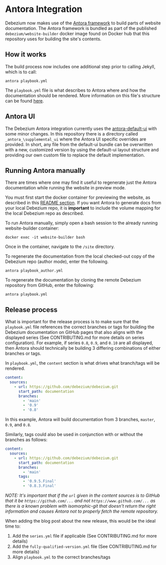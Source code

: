 # Antora Integration

Debezium now makes use of the [Antora framework](http://www.antora.org) to build parts of website documentation.  The Antora framework is bundled as part of the published `debezium/website-builder` docker image found on Docker hub that this repository uses for building the site's contents.

## How it works

The build process now includes one additional step prior to calling Jekyll, which is to call:

```
antora playbook.yml
```

The `playbook.yml` file is what describes to Antora where and how the documentation should be rendered.  More information on this file's structure can be found [here](https://docs.antora.org/antora/2.1/playbook/).

## Antora UI 

The Debezium Antora integration currently uses the [antora-default-ui](https://gitlab.com/antora/antora-ui-default) with some minor changes.  In this repository there is a directory called `_antora_\supplemental_ui` where the Antora UI specific overrides are provided.  In short, any file from the default-ui bundle can be overwritten with a new, customized version by using the default-ui layout structure and providing our own custom file to replace the default implementation.

## Running Antora manually

There are times where one may find it useful to regenerate just the Antora documentation while running the website in preview mode.

You must first start the docker container for previewing the website, as described in this [README section](./README.md#22-using-the-container-image---generate-debezium-docs-from-local-repo).  If you want Antora to generate docs from your local Debezium repo, it is **important** to include the volume mapping for the local Debezium repo as described.

To run Antora manually, simply open a bash session to the already running website-builder container:

```
docker exec -it website-builder bash
```

Once in the container, navigate to the `/site` directory.

To regenerate the documentation from the local checked-out copy of the Debezium repo (author mode), enter the following.


```
antora playbook_author.yml
```

To regenerate the documentation by cloning the remote Debezium repository from GitHub, enter the following:


```
antora playbook.yml
```

## Release process

What is important for the release process is to make sure that the `playbook.yml` file references the correct branches or tags for building the Debezium documentation on GitHub pages that also aligns with the displayed series (See CONTRIBUTING.md for more details on series configuration). For example, if series `0.8`, `0.9`, and `0.10` are all displayed, then Antora should technically be building 3 differing combinations of either branches or tags.

In `playbook.yml`, the `content` section is what drives what branch/tags will be rendered.


```yaml
content:
  sources:
    - url: https://github.com/debezium/debezium.git
      start_path: documentation
      branches:
        - 'main'
        - '0.9'
        - '0.8'
```

In this example, Antora will build documentation from 3 branches, `master`, `0.9`, and `0.8`.

Similarly, tags could also be used in conjunction with or without the branches as follows:

```yaml
content:
  sources:
    - url: https://github.com/debezium/debezium.git
      start_path: documentation
      branches: 
        - 'main'
      tags:
        - '0.9.5.Final'
        - '0.8.3.Final'
```

_NOTE: It's important that if the `url` given in the content sources is to GitHub that it be `https://github.com/...` and not `https://www.github.com/...` as there is a known problem with isomorphic-git that doesn't return the right information and causes Antora not to properly fetch the remote repository._ 

When adding the blog post about the new release, this would be the ideal time to:

1. Add the `series.yml` file if applicable (See CONTRIBUTING.md for more details)
2. Add the `fully-qualified-version.yml` file (See CONTRIBUTING.md for more details)
3. Align `playbook.yml` to the correct branches/tags
